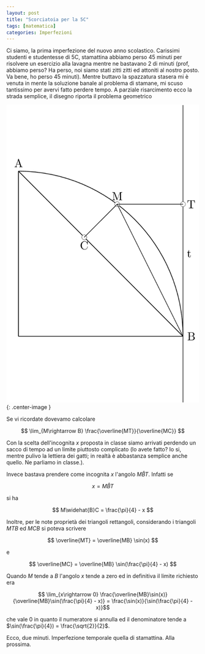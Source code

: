 ```yaml
---
layout: post
title: "Scorciatoia per la 5C"
tags: [matematica]
categories: Imperfezioni
---
```


Ci siamo, la prima imperfezione del nuovo anno scolastico. Carissimi
studenti e studentesse di 5C, stamattina abbiamo perso 45 minuti per
risolvere un esercizio alla lavagna mentre ne bastavano 2 di minuti
(prof, abbiamo perso? Ha perso, noi siamo stati zitti zitti ed
attoniti al nostro posto. Va bene, ho perso 45 minuti). Mentre buttavo
la spazzatura stasera mi è venuta in mente la soluzione banale al
problema di stamane, mi scuso tantissimo per avervi fatto perdere
tempo. A parziale risarcimento ecco la strada semplice, il disegno
riporta il problema geometrico


![My helpful screenshot](/images/prob1.png){: .center-image }

Se vi ricordate dovevamo calcolare

$$ \lim_{M\rightarrow B} \frac{\overline{MT}}{\overline{MC}} $$

Con la scelta dell'incognita $x$ proposta in classe siamo arrivati
perdendo un sacco di tempo ad un limite piuttosto complicato (lo avete
fatto? Io si, mentre pulivo la lettiera dei gatti; in realtà è
abbastanza semplice anche quello. Ne parliamo in classe.).

Invece bastava prendere come incognita $x$ l'angolo $M\widehat{B}T$. Infatti se

$$ x = M\widehat{B}T $$

si ha

$$ M\widehat{B}C = \frac{\pi}{4} - x $$

Inoltre, per le note proprietà dei triangoli rettangoli, considerando
i triangoli $MTB$ ed $MCB$ si poteva scrivere

$$ \overline{MT} = \overline{MB} \sin(x) $$

e

$$ \overline{MC} = \overline{MB} \sin(\frac{\pi}{4} - x) $$

Quando $M$ tende a $B$ l'angolo $x$ tende a zero ed in definitiva il
limite richiesto era

$$ \lim_{x\rightarrow 0} \frac{\overline{MB}\sin(x)}{\overline{MB}\sin(\frac{\pi}{4} - x)} =
\frac{\sin(x)}{\sin(\frac{\pi}{4} - x)}$$

che vale $0$ in quanto il numeratore si annulla ed il denominatore
tende a $\sin(\frac{\pi}{4}) = \frac{\sqrt{2}}{2}$.

Ecco, due minuti. Imperfezione temporale quella di stamattina. Alla prossima.
